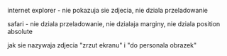 internet explorer - nie pokazuja sie zdjecia, nie dziala przeladowanie

safari - nie dziala przeladowanie, nie dzialaja marginy, nie dziala position absolute


jak sie nazywaja zdjecia "zrzut ekranu" i "do personala obrazek"
